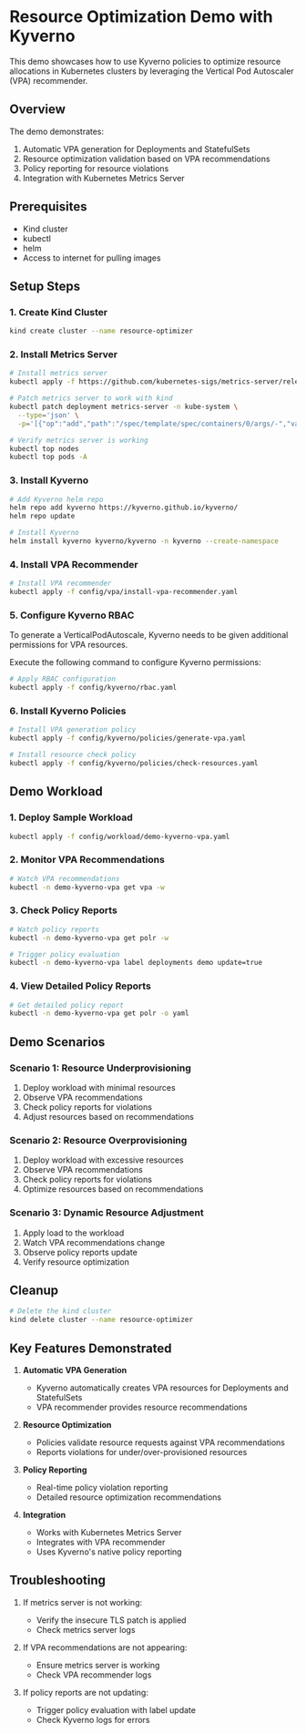 # Resource Optimization Demo with Kyverno

This demo showcases how to use Kyverno policies to optimize resource allocations in Kubernetes clusters by leveraging the Vertical Pod Autoscaler (VPA) recommender.

## Overview

The demo demonstrates:
1. Automatic VPA generation for Deployments and StatefulSets
2. Resource optimization validation based on VPA recommendations
3. Policy reporting for resource violations
4. Integration with Kubernetes Metrics Server

## Prerequisites

- Kind cluster
- kubectl
- helm
- Access to internet for pulling images

## Setup Steps

### 1. Create Kind Cluster

```bash
kind create cluster --name resource-optimizer
```

### 2. Install Metrics Server

```bash
# Install metrics server
kubectl apply -f https://github.com/kubernetes-sigs/metrics-server/releases/latest/download/components.yaml

# Patch metrics server to work with kind
kubectl patch deployment metrics-server -n kube-system \
  --type='json' \
  -p='[{"op":"add","path":"/spec/template/spec/containers/0/args/-","value":"--kubelet-insecure-tls"}]'

# Verify metrics server is working
kubectl top nodes
kubectl top pods -A
```

### 3. Install Kyverno

```bash
# Add Kyverno helm repo
helm repo add kyverno https://kyverno.github.io/kyverno/
helm repo update

# Install Kyverno
helm install kyverno kyverno/kyverno -n kyverno --create-namespace
```

### 4. Install VPA Recommender

```bash
# Install VPA recommender
kubectl apply -f config/vpa/install-vpa-recommender.yaml
```

### 5. Configure Kyverno RBAC

To generate a VerticalPodAutoscale, Kyverno needs to be given additional permissions for VPA resources.

Execute the following command to configure Kyverno permissions:


```bash
# Apply RBAC configuration
kubectl apply -f config/kyverno/rbac.yaml
```

### 6. Install Kyverno Policies

```bash
# Install VPA generation policy
kubectl apply -f config/kyverno/policies/generate-vpa.yaml

# Install resource check policy
kubectl apply -f config/kyverno/policies/check-resources.yaml
```

## Demo Workload

### 1. Deploy Sample Workload

```bash
kubectl apply -f config/workload/demo-kyverno-vpa.yaml
```

### 2. Monitor VPA Recommendations

```bash
# Watch VPA recommendations
kubectl -n demo-kyverno-vpa get vpa -w
```

### 3. Check Policy Reports

```bash
# Watch policy reports
kubectl -n demo-kyverno-vpa get polr -w

# Trigger policy evaluation
kubectl -n demo-kyverno-vpa label deployments demo update=true
```

### 4. View Detailed Policy Reports

```bash
# Get detailed policy report
kubectl -n demo-kyverno-vpa get polr -o yaml
```

## Demo Scenarios

### Scenario 1: Resource Underprovisioning
1. Deploy workload with minimal resources
2. Observe VPA recommendations
3. Check policy reports for violations
4. Adjust resources based on recommendations

### Scenario 2: Resource Overprovisioning
1. Deploy workload with excessive resources
2. Observe VPA recommendations
3. Check policy reports for violations
4. Optimize resources based on recommendations

### Scenario 3: Dynamic Resource Adjustment
1. Apply load to the workload
2. Watch VPA recommendations change
3. Observe policy reports update
4. Verify resource optimization

## Cleanup

```bash
# Delete the kind cluster
kind delete cluster --name resource-optimizer
```

## Key Features Demonstrated

1. **Automatic VPA Generation**
   - Kyverno automatically creates VPA resources for Deployments and StatefulSets
   - VPA recommender provides resource recommendations

2. **Resource Optimization**
   - Policies validate resource requests against VPA recommendations
   - Reports violations for under/over-provisioned resources

3. **Policy Reporting**
   - Real-time policy violation reporting
   - Detailed resource optimization recommendations

4. **Integration**
   - Works with Kubernetes Metrics Server
   - Integrates with VPA recommender
   - Uses Kyverno's native policy reporting

## Troubleshooting

1. If metrics server is not working:
   - Verify the insecure TLS patch is applied
   - Check metrics server logs

2. If VPA recommendations are not appearing:
   - Ensure metrics server is working
   - Check VPA recommender logs

3. If policy reports are not updating:
   - Trigger policy evaluation with label update
   - Check Kyverno logs for errors 
